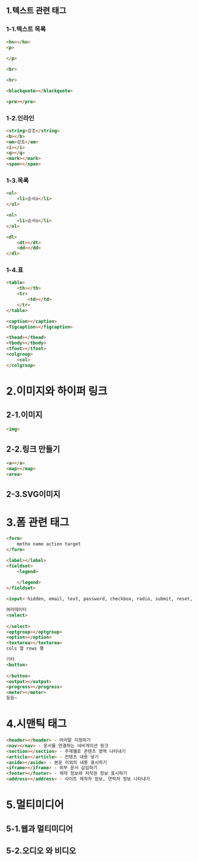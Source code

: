 ## 1.텍스트 관련 태그

### 1-1.텍스트 목록

```html
<hn></hn>
<p>
    
</p>

<br>

<hr>

<blackquote></blackquote>

<pre></pre>

```

### 1-2.인라인

```html
<string>강조</string>
<b></b>
<em>강조</em>
<i></i>
<q></q>
<mark></mark>
<span></span>
```

### 1-3.목록

```html
<ul>
    <li>순서x</li>
</ul>

<ol>
    <li>순서o</li>
</ol>

<dl>
    <dt></dt>
    <dd></dd>
</dl>
```



### 1-4.표

```html
<table>
    <th></th>
    <tr>
    	<td></td>
    </tr>
</table>

<caption></caption>
<figcaption></figcaption>

<thead></thead>
<tbody></tbody>
<tfoot></tfoot>
<colgroup>
	<col>
</colgroup>
```



# 2.이미지와 하이퍼 링크

## 

## 2-1.이미지

```html
<img>
```

## 2-2.링크 만들기

```html
<a></a>
<map></map>
<area>
```



## 2-3.SVG이미지



# 3.폼 관련 태그



```html
<form>
    metho name action target
</form>

<label></label>
<fieldset>
    <legend>
        
    </legend>
</fieldset>

<input> hidden, email, text, password, checkbox, radio, submit, reset, button

여러데이터
<select>
    
</select>
<optgroup></optgroup>
<option></option>
<textarea></textarea>
cols 열 rows 행

기타
<button>
    
</button>
<output></output>
<progress></progress>
<meter></meter>
등등~
```



# 4.시맨틱 태그

```html
<header></header> - 머리말 지정하기
<nav></nav> - 문서를 연결하는 네비게이션 링크
<section></section> - 주제별로 콘텐츠 영역 나타내기
<article></article> - 컨텐츠 내용 넣기
<aside></aside> - 본문 이외의 내용 표시하기
<iframe></iframe> - 외부 문서 삽입하기
<footer></footer> - 제작 정보와 저작권 정보 표시하기
<address></address> - 사이트 제작자 정보, 연락처 정보 나타내기
```





# 5.멀티미디어

## 5-1.웹과 멀티미디어

## 5-2.오디오 와 비디오 







